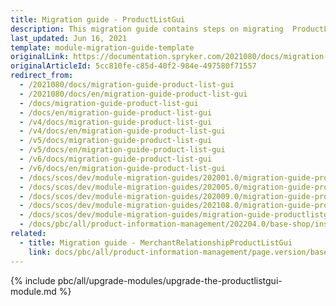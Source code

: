 ```yaml
---
title: Migration guide - ProductListGui
description: This migration guide contains steps on migrating  ProductListGui to the major release versions.
last_updated: Jun 16, 2021
template: module-migration-guide-template
originalLink: https://documentation.spryker.com/2021080/docs/migration-guide-product-list-gui
originalArticleId: 5cc810fe-c85d-40f2-984e-497580f71557
redirect_from:
  - /2021080/docs/migration-guide-product-list-gui
  - /2021080/docs/en/migration-guide-product-list-gui
  - /docs/migration-guide-product-list-gui
  - /docs/en/migration-guide-product-list-gui
  - /v4/docs/migration-guide-product-list-gui
  - /v4/docs/en/migration-guide-product-list-gui
  - /v5/docs/migration-guide-product-list-gui
  - /v5/docs/en/migration-guide-product-list-gui
  - /v6/docs/migration-guide-product-list-gui
  - /v6/docs/en/migration-guide-product-list-gui
  - /docs/scos/dev/module-migration-guides/202001.0/migration-guide-productlistgui.html
  - /docs/scos/dev/module-migration-guides/202005.0/migration-guide-productlistgui.html
  - /docs/scos/dev/module-migration-guides/202009.0/migration-guide-productlistgui.html
  - /docs/scos/dev/module-migration-guides/202108.0/migration-guide-productlistgui.html
  - /docs/scos/dev/module-migration-guides/migration-guide-productlistgui.html
  - /docs/pbc/all/product-information-management/202204.0/base-shop/install-and-upgrade/upgrade-modules/upgrade-the-productlistgui-module.html
related:
  - title: Migration guide - MerchantRelationshipProductListGui
    link: docs/pbc/all/product-information-management/page.version/base-shop/install-and-upgrade/upgrade-modules/upgrade-the-merchantrelationshipproductlistgui-module.html
---
```


{% include pbc/all/upgrade-modules/upgrade-the-productlistgui-module.md %} <!-- To edit, see /_includes/pbc/all/upgrade-modules/upgrade-the-productlistgui-module.md -->
